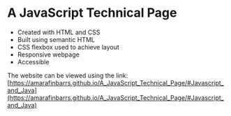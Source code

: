 # A JavaScript Technical Page

- Created with HTML and CSS
- Built using semantic HTML
- CSS flexbox used to achieve layout
- Responsive webpage
- Accessible


The website can be viewed using the link:
[https://amarafinbarrs.github.io/A_JavaScript_Technical_Page/#Javascript_and_Java](https://amarafinbarrs.github.io/A_JavaScript_Technical_Page/#Javascript_and_Java)

